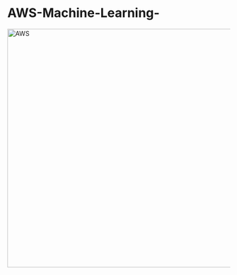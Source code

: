 # AWS-Machine-Learning-

<img src="https://udacity-email.s3.us-west-2.amazonaws.com/AWS_Machine_Learning_Scholarship_Winner_Badge.png?bsft_aaid=affd8710-61ff-4001-baca-1d4a7303381d&bsft_eid=2316ca89-f91c-4348-a181-a31961848dd4&utm_campaign=sch_600_2021-06-25_ndxxx_aws-winner_announcement_global&utm_source=blueshift&utm_medium=email&utm_content=sch_600_2021-06-25_ndxxx_aws-winner_announcement_global&bsft_clkid=50bd6246-e00e-41fe-bac1-1a03838fb224&bsft_uid=7c60c78a-14e9-40ed-8d57-64210beed59f&bsft_mid=326ce426-d1c7-4982-92b9-e7ee4e9d699f&bsft_mime_type=html&bsft_ek=2021-06-25T16%3A32%3A51Z&bsft_lx=5&bsft_tv=6" alt="AWS" width="540" height="540">
